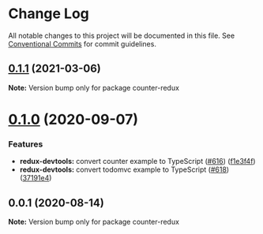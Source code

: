 # Change Log

All notable changes to this project will be documented in this file.
See [Conventional Commits](https://conventionalcommits.org) for commit guidelines.

## [0.1.1](https://github.com/reduxjs/redux-devtools/compare/counter-redux@0.1.0...counter-redux@0.1.1) (2021-03-06)

**Note:** Version bump only for package counter-redux





# [0.1.0](https://github.com/reduxjs/redux-devtools/compare/counter-redux@0.0.1...counter-redux@0.1.0) (2020-09-07)

### Features

- **redux-devtools:** convert counter example to TypeScript ([#616](https://github.com/reduxjs/redux-devtools/issues/616)) ([f1e3f4f](https://github.com/reduxjs/redux-devtools/commit/f1e3f4f8340dea288de5229006acf9dc1ef1cccf))
- **redux-devtools:** convert todomvc example to TypeScript ([#618](https://github.com/reduxjs/redux-devtools/issues/618)) ([37191e4](https://github.com/reduxjs/redux-devtools/commit/37191e46e600cd9ac2839f0687efb347fc4ef7c1))

## 0.0.1 (2020-08-14)

**Note:** Version bump only for package counter-redux
